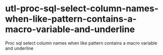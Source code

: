 # utl-proc-sql-select-column-names-when-like-pattern-contains-a-macro-variable-and-underline
Proc sql select column names when like pattern contains a macro variable and underline
